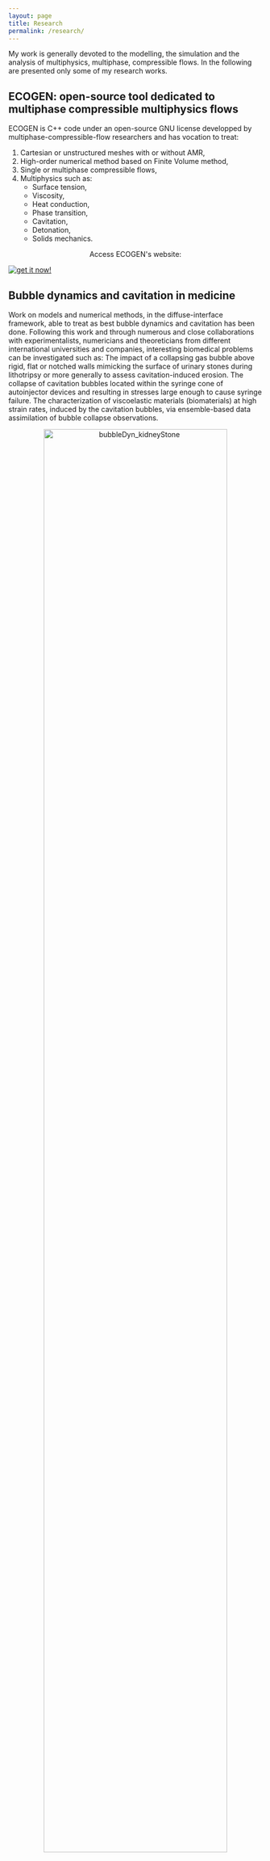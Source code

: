 ```yaml
---
layout: page
title: Research
permalink: /research/
---
```


<article>
	<p> My work is generally devoted to the modelling, the simulation and the analysis of multiphysics, multiphase, compressible flows. In the following are presented only some of my research works.
	</p>
</article>

<article>
	<h2> ECOGEN: open-source tool dedicated to multiphase compressible multiphysics flows </h2>
	<p> ECOGEN is C++ code under an open-source GNU license developped by multiphase-compressible-flow researchers and has vocation to treat:
		<ol>
			<li> Cartesian or unstructured meshes with or without AMR, </li>
			<li> High-order numerical method based on Finite Volume method, </li>
			<li> Single or multiphase compressible flows, </li>
			<li> Multiphysics such as:
				<ul>
					<li> Surface tension, </li>
					<li> Viscosity, </li>
					<li> Heat conduction, </li>
					<li> Phase transition, </li>
					<li> Cavitation, </li>
					<li> Detonation, </li>
					<li> Solids mechanics. </li>
				</ul>
			</li>
		</ol>
	</p>
	<p style="text-align:center;">Access ECOGEN's website:</p>
	<div class="buttonECOGEN"> 
		<a href="https://code-mphi.github.io/ECOGEN/" target="_blank"> <img src="{{ "/assets/images/transparent.png" | prepend: site.baseurl }}" alt="get it now!" /> </a> 
	</div>
</article>

<article>
	<h2> Bubble dynamics and cavitation in medicine </h2>
	<p> Work on models and numerical methods, in the diffuse-interface framework, able to treat as best bubble dynamics and cavitation has been done. Following this work and through numerous and close collaborations with experimentalists, numericians and theoreticians from different international universities and companies, interesting biomedical problems can be investigated such as: The impact of a collapsing gas bubble above rigid, flat or notched walls mimicking the surface of urinary stones during lithotripsy or more generally to assess cavitation-induced erosion. The collapse of cavitation bubbles located within the syringe cone of autoinjector devices and resulting in stresses large enough to cause syringe failure. The characterization of viscoelastic materials (biomaterials) at high strain rates, induced by the cavitation bubbles, via ensemble-based data assimilation of bubble collapse observations.
	</p>
	<center><img src="{{ "/assets/images/bubbleDyn_kidneyStone.png" | prepend: site.baseurl }}" alt="bubbleDyn_kidneyStone" style="width: 85%; height: 85%;" /></center>
	<figcaption>Collapse of a microbubble at the surface of urinary stone. On the left, image of a kidney stone. On the right, snapshots of experimental (a) and simulation (b) results. In (b), the upper half shows pressure in color on a logarithmic scale and the color image is overlaid by the volume fraction of gas shown in black and white, with an opacity function to render translucent surfaces. The black shows regions of high gas content. The opaqueness decreases with volume fraction until the gas volume fraction is zero (100% liquid) depicted as 100% transparent. The lower half shows numerical schlieren.</figcaption>
	<p> </p>
	<center><img class= "galleryGif" src="{{ "/assets/images/bubble_collapse_crevice.gif" | prepend: site.baseurl }}" alt="bubble_collapse_crevice" style="width: 70%; height: 70%;" /></center>
	<figcaption>Numerical schlieren (left) and log-scale pressure fields (right) of an air bubble collapsing onto a wall with a small crevice RC/R0 = 0.15 and of stand-off distances S/R0 = 0.6. Gas volume fraction is shown as a shaded area of decreasing opacity with decreasing volume fraction (left), while the isoline of volume fraction equal to 0.5 is shown as a solid curve (right) representing a pseudo-phase interface.</figcaption>
</article>

<article>
	<h2> Water-droplet and water-column aerobreakup </h2>
	<p> A new model and numerical method have been proposed to solve multiphase compressible flows with surface tension:
		This new model is in agreement with physical principles of conservation, respects the second law of thermodynamics and is shown hyperbolic in a 3D framework. A new numerical method is also proposed where the global system of equations is split into several submodels. Each submodel is hyperbolic and can be solved with an adequate numerical method. The surface-tension effects were earlier validated thanks to comparison with analytical solutions (Laplace law) and has been shown to give better results than the traditional source-term-integration method. The simulations are also using a new Adaptive Mesh Refinement method (AMR) method. The water-droplet and water-column breakup is made by a high-speed flow behind a shock wave to therefore proceed to the atomization.
	</p>
	<center><img src="{{ "/assets/images/3Datom_mesh.png" | prepend: site.baseurl }}" alt="3Datom_mesh" style="width: 75%; height: 75%;" /></center>
	<figcaption>Snapshot of water-droplet atomization. Visualization of vorticity contour on the upper half with velocity-magnitude colors (high velocity in red and low velocity in blue) and visualization of the AMR mesh on the lower half colored by the different cores used (adaptive parallel load balancing is used).</figcaption>
	<p> </p>
	<center><iframe src="https://player.vimeo.com/video/365286902" width="640" height="331" frameborder="0" allow="autoplay; fullscreen" allowfullscreen></iframe></center>
	<figcaption>Water-droplet atomization. Visualization of volume-fraction contour on the left and vorticity contour on the right with velocity-magnitude colors (high velocity in red and low velocity in blue).</figcaption>
	<p> </p>
	<center><iframe src="https://player.vimeo.com/video/169677099" width="512" height="288" frameborder="0" allow="autoplay; fullscreen" allowfullscreen></iframe></center>
	<figcaption>Early stages of a water-column breakup by a shock wave. Wave propagation is shown through a schlieren visualization (function of the mixture-density gradient).</figcaption>
	<p> </p>
	<center><iframe src="https://player.vimeo.com/video/365306429" width="640" height="400" frameborder="0" allow="autoplay; fullscreen" allowfullscreen></iframe></center>
	<figcaption>Atomization of a water column by a high-speed flow propagating from the left to the right and induced by a shock wave. On the upper half, the water is shown in red and the mist of micrometer water droplets is shown in blue. On the lower half, vorticity is shown.</figcaption>
</article>

<article>
	<h2> Sediment-laden density currents propagating down slopes into stratified ambient </h2>
	<center><img src="{{ "/assets/images/turbidity_3D.png" | prepend: site.baseurl }}" alt="turbidity_3D" style="width: 90%; height: 90%;" /></center>
	<p> Intrusions can form when sediment-laden gravity currents propagate down the continental slope into the density stratified ambient ocean. As the particles settle from the initially bottom propagating sediment-laden current, its bulk density decreases, and it eventually lifts off the ground to propagate as an intrusion current. Numerical simulations have been performed to study such currents in the lock-exchange configuration. The flow characteristics of the currents, such as their front speed, their lift-off location and their deposit profiles were analyzed as functions of particle size, ambient strength and Reynolds number. As a general trend, currents with larger particles lift off earlier to form intrusions, and they propagate closer to the top surface as compared to currents with smaller particles. Comparison of our simulation results with laboratory experiments of Snow and Sutherland (2014) were shown.
	</p>
	<center><img src="{{ "/assets/images/turbidity_comparisonExp.png" | prepend: site.baseurl }}" alt="turbidity_comparisonExp" /></center>
</article>

<article>
	<h2> Heat exchanger with dynamic wall </h2>
	<p> Compactness, efficiency and control of heat exchangers are of great interest in many processes. A technological breakthrough must be achieved to go further in their ability to respond to the needs. In this view, a new concept of heat exchanger at millimeter scale has been proposed. It consists in dynamically deforming at least one of the walls in order to obtain a progressive corrugated channel.
	</p>
	<p> Systematic studies were performed in single-phase flow on the different deformation parameters that allow obtaining the flow and heat-transfer characteristics of the system. The optimum operating conditions for thermal control of electronic components are determined. It has been observed the dynamic wall deformation induces a significant pumping effect. Intensification of heat transfer remains very important even for highly degraded waveforms although the pumping efficiency is reduced in this case.
	</p>
	<center><img src="{{ "/assets/images/heatExchanger_mesh.jpg" | prepend: site.baseurl }}" alt="heatExchanger_mesh" style="width: 65%; height: 65%;" /></center>
	<center><img src="{{ "/assets/images/heatExchanger_temperature.jpg" | prepend: site.baseurl }}" alt="heatExchanger_temperature" style="width: 95%; height: 95%;" /></center>
</article>
